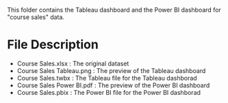 This folder contains the Tableau dashboard and the Power BI dashboard for "course sales" data.

# File Description
* Course Sales.xlsx : The original dataset
* Course Sales Tableau.png : The preview of the Tableau dashboard
* Course Sales.twbx : The Tableau file for the Tableau dashborad
* Course Sales Power BI.pdf : The preview of the Power BI dashboard
* Course Sales.pbix : The Power BI file for the Power BI dashborad
